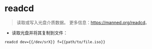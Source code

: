 # readcd

> 读取或写入光盘介质数据。
> 更多信息：<https://manned.org/readcd>。

- 读取光盘并将其复制到文件：

`readcd dev={{/dev/srX}} f={{path/to/file.iso}}`